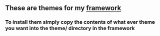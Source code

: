 ## These are themes for my [framework][framework] ##
### To install them simply copy the contents of what ever theme you want into the theme/ directory in the framework ###

[framework]: https://github.com/NaH012/PHP-Framework
